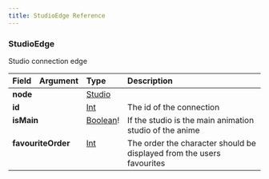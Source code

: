 ```yaml
---
title: StudioEdge Reference
---
```


### StudioEdge
Studio connection edge
<table>
<thead>
<tr>
<th align="left">Field</th>
<th align="right">Argument</th>
<th align="left">Type</th>
<th align="left">Description</th>
</tr>
</thead>
<tbody>
<tr>
<td colspan="2" valign="top"><strong>node</strong></td>
<td valign="top"><a href="/reference/object/studio">Studio</a></td>
<td></td>
</tr>
<tr>
<td colspan="2" valign="top"><strong>id</strong></td>
<td valign="top"><a href="/reference/scalar/int">Int</a></td>
<td>
The id of the connection
</td>
</tr>
<tr>
<td colspan="2" valign="top"><strong>isMain</strong></td>
<td valign="top"><a href="/reference/scalar/boolean">Boolean</a>!</td>
<td>
If the studio is the main animation studio of the anime
</td>
</tr>
<tr>
<td colspan="2" valign="top"><strong>favouriteOrder</strong></td>
<td valign="top"><a href="/reference/scalar/int">Int</a></td>
<td>
The order the character should be displayed from the users favourites
</td>
</tr>
</tbody>
</table>